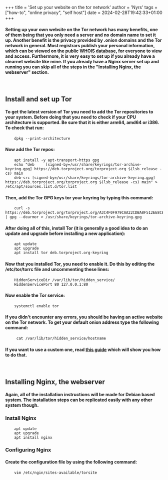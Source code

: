 +++
title = 'Set up your website on the tor network'
author = 'Nyrs'
tags = ["how-to", "online privacy", "self host"]
date = 2024-02-28T19:42:33+01:00
+++

#### Setting up your own website on the Tor network has many benefits, one of them being that you only need a server and no domain name to set it up. Another benefit is the privacy provided by .onion domains and the Tor network in general. Most registrars publish your personal information, which can be viewed on the public [WHOIS database](https://who.is/), for everyone to view and access. Furthermore, it is very easy to set up if you already have a clearnet website like mine. If you already have a Nginx server set up and running you can skip all of the steps in the "Installing Nginx, the webserver" section.
&nbsp;
&nbsp;
## Install and set up Tor
#### To get the latest version of Tor you need to add the Tor repositories to your system. Before doing that you need to check if your CPU architecture is supported. Be sure that it is either arm64, amd64 or i386. To check that run:
        dpkg --print-architecture
#### Now add the Tor repos:
        apt install -y apt-transport-https gpg
        echo "deb     [signed-by=/usr/share/keyrings/tor-archive-keyring.gpg] https://deb.torproject.org/torproject.org $(lsb_release -cs) main
        deb-src [signed-by=/usr/share/keyrings/tor-archive-keyring.gpg] https://deb.torproject.org/torproject.org $(lsb_release -cs) main" > /etc/apt/sources.list.d/tor.list
#### Then, add the Tor GPG keys tor your keyring by typing this command:
        curl -s https://deb.torproject.org/torproject.org/A3C4F0F979CAA22CDBA8F512EE8CBC9E886DDD89.asc | gpg --dearmor > /usr/share/keyrings/tor-archive-keyring.gpg
#### After doing all of this, install Tor (it is generally a good idea to do an update and upgrade before installing a new application):
        apt update
        apt upgrade
        apt install tor deb.torproject.org-keyring
#### Now that you installed Tor, you need to enable it. Do this by editing the /etc/tor/torrc file and uncommenting these lines:
        HiddenServiceDir /var/lib/tor/hidden_service/
        HiddenServicePort 80 127.0.0.1:80
#### Now enable the Tor service:
        systemctl enable tor
#### If you didn't encounter any errors, you should be having an active website on the Tor network. To get your default onion address type the following command:
         cat /var/lib/tor/hidden_service/hostname
#### If you want to use a custom one, read [this guide](/posts/custom-onion) which will show you how to do that.
&nbsp;
&nbsp;
## Installing Nginx, the webserver
#### Again, all of the installation instructions will be made for Debian based system. The installation steps can be replicated easily with any other system though. 
### Install Nginx
        apt update
        apt upgrade
        apt install nginx

### Configuring Nginx
#### Create the configuration file by using the following command:
        vim /etc/ngin/sites-available/torsite
